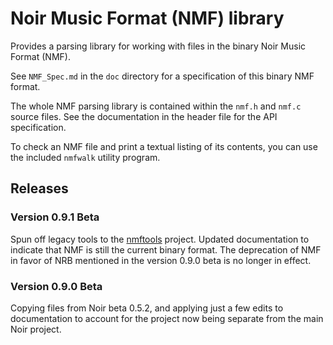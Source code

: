 # Noir Music Format (NMF) library

Provides a parsing library for working with files in the binary Noir Music Format (NMF).

See `NMF_Spec.md` in the `doc` directory for a specification of this binary NMF format.

The whole NMF parsing library is contained within the `nmf.h` and `nmf.c` source files.  See the documentation in the header file for the API specification.

To check an NMF file and print a textual listing of its contents, you can use the included `nmfwalk` utility program.

## Releases

### Version 0.9.1 Beta

Spun off legacy tools to the [nmftools](https://www.purl.org/canidtech/r/nmftools) project.  Updated documentation to indicate that NMF is still the current binary format.  The deprecation of NMF in favor of NRB mentioned in the version 0.9.0 beta is no longer in effect.

### Version 0.9.0 Beta

Copying files from Noir beta 0.5.2, and applying just a few edits to documentation to account for the project now being separate from the main Noir project.

